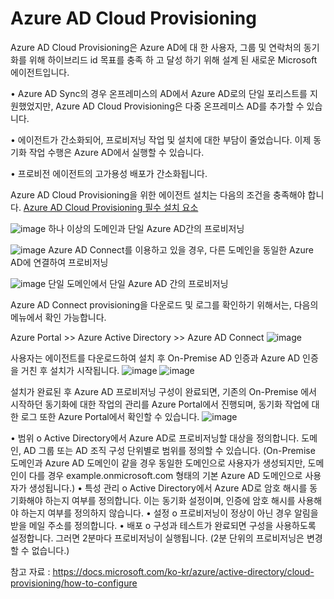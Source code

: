 Azure AD Cloud Provisioning
===========================
Azure AD Cloud Provisioning은 Azure AD에 대 한 사용자, 그룹 및 연락처의 동기화를 위해 하이브리드 id 목표를 충족 하 고 달성 하기 위해 설계 된 새로운 Microsoft 에이전트입니다. 
 
•	Azure AD Sync의 경우 온프레미스의 AD에서 Azure AD로의 단일 포리스트를 지원했었지만,
Azure AD Cloud Provisioning은 다중 온프레미스 AD를 추가할 수 있습니다.
 
•	에이전트가 간소화되어, 프로비저닝 작업 및 설치에 대한 부담이 줄었습니다. 이제 동기화 작업 수행은 Azure AD에서 실행할 수 있습니다.
 
•	프로비전 에이전트의 고가용성 배포가 간소화됩니다.
 
Azure AD Cloud Provisioning을 위한 에이전트 설치는 다음의 조건을 충족해야 합니다.
 [Azure AD Cloud Provisioning 필수 설치 요소](https://docs.microsoft.com/ko-kr/azure/active-directory/cloud-provisioning/how-to-prerequisites)

![image](https://user-images.githubusercontent.com/58406083/71649059-eae81a00-2d4e-11ea-8e05-abb00066b946.png)
하나 이상의 도메인과 단일 Azure AD간의 프로비저닝

![image](https://user-images.githubusercontent.com/58406083/71649065-f5a2af00-2d4e-11ea-9d35-ba89f5f7b2ca.png)
Azure AD Connect를 이용하고 있을 경우, 다른 도메인을 동일한 
Azure AD에 연결하여 프로비저닝

![image](https://user-images.githubusercontent.com/58406083/71649067-fd625380-2d4e-11ea-9cdd-e0a4675d8725.png)
단일 도메인에서 단일 Azure AD 간의 프로비저닝

Azure AD Connect provisioning을 다운로드 및 로그를 확인하기 위해서는, 다음의 메뉴에서 확인 가능합니다.
 
Azure Portal >> Azure Active Directory >> Azure AD Connect
![image](https://user-images.githubusercontent.com/58406083/71649074-081ce880-2d4f-11ea-9f45-b3f39542c043.png)

사용자는 에이전트를 다운로드하여 설치 후 On-Premise AD 인증과 Azure AD 인증을 거친 후 설치가 시작됩니다.
![image](https://user-images.githubusercontent.com/58406083/71649085-1bc84f00-2d4f-11ea-93c3-2f54a2526b8f.png)
![image](https://user-images.githubusercontent.com/58406083/71649089-1f5bd600-2d4f-11ea-896f-6c6c23d3383d.png)

설치가 완료된 후 Azure AD 프로비저닝 구성이 완료되면,
기존의 On-Premise 에서 시작하던 동기화에 대한 작업의 관리를 Azure Portal에서 진행되며, 동기화 작업에 대한 로그 또한 Azure Portal에서 확인할 수 있습니다.
![image](https://user-images.githubusercontent.com/58406083/71649104-2e428880-2d4f-11ea-91a9-01cb80705ac6.png)

•	범위
  o	Active Directory에서 Azure AD로 프로비저닝할 대상을 정의합니다. 
    도메인, AD 그룹 또는 AD 조직 구성 단위별로 범위를 정의할 수 있습니다.
    (On-Premise 도메인과 Azure AD 도메인이 같을 경우 동일한 도메인으로 사용자가 생성되지만,
    도메인이 다를 경우 example.onmicrosoft.com 형태의 기본 Azure AD 도메인으로 사용자가 생성됩니다.)
•	특성 관리
  o	Active Directory에서 Azure AD로 암호 해시를 동기화해야 하는지 여부를 정의합니다. 
    이는 동기화 설정이며, 인증에 암호 해시를 사용해야 하는지 여부를 정의하지 않습니다.
•	설정
  o	프로비저닝이 정상이 아닌 경우 알림을 받을 메일 주소를 정의합니다.
•	배포
  o	구성과 테스트가 완료되면 구성을 사용하도록 설정합니다. 그러면 2분마다 프로비저닝이 실행됩니다.
    (2분 단위의 프로비저닝은 변경할 수 없습니다.)

참고 자료 : https://docs.microsoft.com/ko-kr/azure/active-directory/cloud-provisioning/how-to-configure
